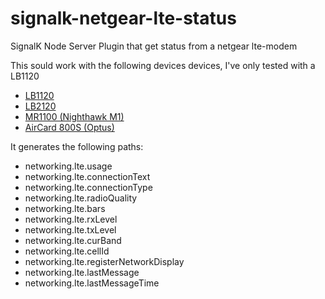 # signalk-netgear-lte-status
SignalK Node Server Plugin that get status from a netgear lte-modem

This sould work with the following devices devices, I've only tested with a LB1120
* [LB1120](https://www.netgear.com/home/products/mobile-broadband/lte-modems/LB1120.aspx)
* [LB2120](https://www.netgear.com/home/products/mobile-broadband/lte-modems/LB2120.aspx)
* [MR1100 (Nighthawk M1)](https://www.netgear.com/support/product/MR1100.aspx)
* [AirCard 800S (Optus)](https://www.netgear.com/support/product/AC800S_Optus.aspx)

It generates the following paths:

* networking.lte.usage
* networking.lte.connectionText
* networking.lte.connectionType
* networking.lte.radioQuality
* networking.lte.bars
* networking.lte.rxLevel
* networking.lte.txLevel
* networking.lte.curBand
* networking.lte.cellId
* networking.lte.registerNetworkDisplay
* networking.lte.lastMessage
* networking.lte.lastMessageTime
